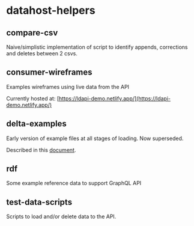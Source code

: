 # datahost-helpers

## compare-csv

Naive/simplistic implementation of script to identify appends, corrections and deletes between 2 csvs.

## consumer-wireframes

Examples wireframes using live data from the API

Currently hosted at:
[https://ldapi-demo.netlify.app/](https://ldapi-demo.netlify.app/)

## delta-examples

Early version of example files at all stages of loading. Now superseded.

Described in this [document](https://docs.google.com/document/d/14Au8ZEwpA0ug_F37IgWIDATptuVi3Eim_USYLERNoxE/edit).

## rdf

Some example reference data to support GraphQL API

## test-data-scripts

Scripts to load and/or delete data to the API.
